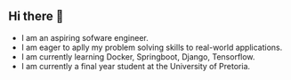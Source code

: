 ## Hi there 👋

<!--
**WJvdwalt/WJvdwalt** is a ✨ _special_ ✨ repository because its `README.md` (this file) appears on your GitHub profile.

Here are some ideas to get you started:

- 🔭 I’m currently working on ...
- 🌱 I’m currently learning ...
- 👯 I’m looking to collaborate on ...
- 🤔 I’m looking for help with ...
- 💬 Ask me about ...
- 📫 How to reach me: ...
- 😄 Pronouns: ...
- ⚡ Fun fact: ...
-->
- I am an aspiring sofware engineer.
- I am eager to aplly my problem solving skills to real-world applications.
- I am currently learning Docker, Springboot, Django, Tensorflow.
- I am currently a final year student at the University of Pretoria.
   
